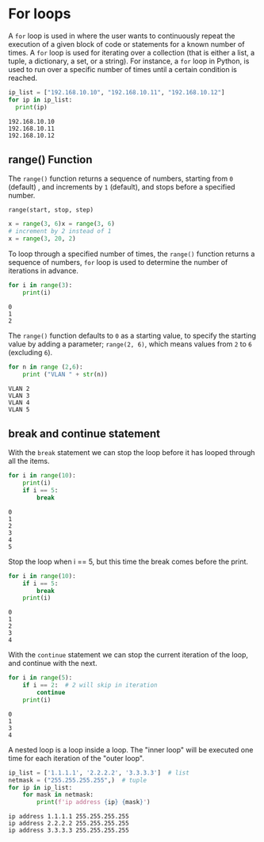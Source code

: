 # For loops

A `for` loop is used in where the user wants to continuously repeat the execution of a given block of code or statements for a known number of times. A `for` loop is used for iterating over a collection (that is either a list, a tuple, a dictionary, a set, or a string). For instance, a `for` loop in Python, is used to run over a specific number of times until a certain condition is reached.

```py
ip_list = ["192.168.10.10", "192.168.10.11", "192.168.10.12"]
for ip in ip_list:
  print(ip)
```

```console
192.168.10.10
192.168.10.11
192.168.10.12
```

## range() Function

The `range()` function returns a sequence of numbers, starting from `0` (default) , and increments by `1` (default), and stops before a specified number.

```console
range(start, stop, step)
```

```py
x = range(3, 6)x = range(3, 6)
# increment by 2 instead of 1
x = range(3, 20, 2) 
```

To loop through a specified number of times, the `range()` function returns a sequence of numbers, `for` loop is used to determine the number of iterations in advance.

```py
for i in range(3):
    print(i)
```

```console
0
1
2
```

The `range()` function defaults to `0` as a starting value, to specify the starting value by adding a parameter; `range(2, 6)`, which means values from `2` to `6` (excluding `6`).

```py
for n in range (2,6):
    print ("VLAN " + str(n))
```

```console
VLAN 2
VLAN 3
VLAN 4
VLAN 5
```

## break and continue statement

With the `break` statement we can stop the loop before it has looped through all the items.

```py
for i in range(10):
    print(i)
    if i == 5:
        break
```

```console
0
1
2
3
4
5
```

Stop the loop when i == 5, but this time the break comes before the print.

```py
for i in range(10):
    if i == 5:
        break
    print(i)
```

```console
0
1
2
3
4
```

With the `continue` statement we can stop the current iteration of the loop, and continue with the next.

```py
for i in range(5):
    if i == 2:  # 2 will skip in iteration
        continue
    print(i)
```

```console
0
1
3
4
```

A nested loop is a loop inside a loop. The "inner loop" will be executed one time for each iteration of the "outer loop".

```py
ip_list = ['1.1.1.1', '2.2.2.2', '3.3.3.3']  # list
netmask = ("255.255.255.255",)  # tuple
for ip in ip_list:
    for mask in netmask:
        print(f'ip address {ip} {mask}')
```

```console
ip address 1.1.1.1 255.255.255.255
ip address 2.2.2.2 255.255.255.255
ip address 3.3.3.3 255.255.255.255
```
